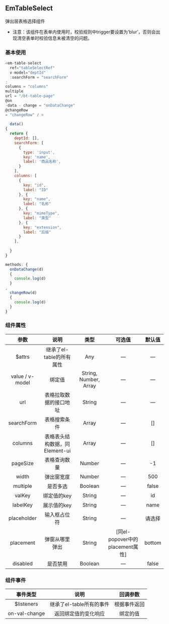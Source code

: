 ## EmTableSelect

弹出层表格选择组件

- 注意：该组件在表单内使用时，校验规则中trigger要设置为‘blur’，否则会出现清空表单时校验信息未被清空的问题。

### 基本使用

````javascript
<em-table-select
  ref="tableSelectRef"
  v-model="deptId"
  :searchForm = "searchForm"
:
columns = "columns"
multiple
url = "/bt-table-page"
@on
-data - change = "onDataChange"
@changeRow
= "changeRow" / >
  
  data()
{
  return {
    deptId: [],
    searchForm: [
      {
        type: 'input',
        key: 'name',
        label: '商品名称',
      }
    ],
    columns: [
      {
        key: "id",
        label: "ID"
      }, {
        key: "name",
        label: "名称"
      }, {
        key: "mimeType",
        label: "类型"
      }, {
        key: "extension",
        label: "后缀"
      }
    ],
  
  }
}

methods: {
  onDataChange(d)
  {
    console.log(d)
  }
,
  changeRow(d)
  {
    console.log(d)
  }
}
````

### 组件属性

|       参数        |          说明          |          类型           |            可选值             |  默认值   |
|:---------------:|:--------------------:|:---------------------:|:--------------------------:|:------:|
|     $attrs      |   继承了el-table的所有属性   |          Any          |             —              |   —    |
| value / v-model |         绑定值          | String, Number, Array |             —              |   —    |
|       url       |     表格拉取数据的接口地址      |        String         |             —              |   —    |
|   searchForm    |        表格搜索条件        |         Array         |             —              |   []   |
|     columns     | 表格表头结构数据，同Element-ui |         Array         |             —              |   []   |
|    pageSize     |        表格查询数量        |        Number         |             —              |   -1   |
|      width      |        弹出窗宽度         |        Number         |             —              |  500   |
|    multiple     |         是否多选         |        Boolean        |             —              | false  |
|     valKey      |       绑定值的key        |        String         |             —              |   id   |
|    labelKey     |       展示值的key        |        String         |             —              |  name  |
|   placeholder   |        输入框占位符        |        String         |             —              |  请选择   |
|    placement    |       弹窗从哪里弹出        |        String         | [同el-popover中的placement属性] | bottom |
|    disabled     |         是否禁用         |        Boolean        |             —              | false  |

### 组件事件

|     事件类型      |        说明        |  回调参数  |
|:-------------:|:----------------:|:------:|
|  $listeners   | 继承了el-table所有的事件 | 根据事件返回 |
| on-val-change |    返回绑定值的变化响应    |  绑定的值  |
